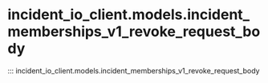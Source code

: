 # incident_io_client.models.incident_memberships_v1_revoke_request_body

::: incident_io_client.models.incident_memberships_v1_revoke_request_body